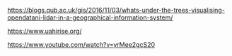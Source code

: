 https://blogs.qub.ac.uk/gis/2016/11/03/whats-under-the-trees-visualising-opendatani-lidar-in-a-geographical-information-system/

https://www.uahirise.org/


https://www.youtube.com/watch?v=yrMee2gcS20
